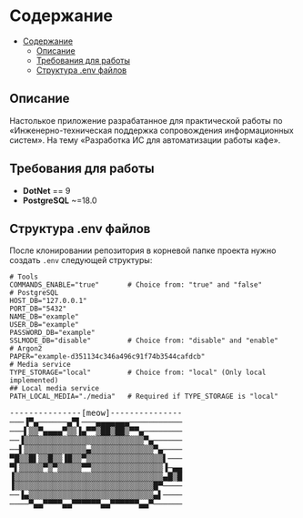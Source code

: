 # Содержание
- [Содержание](#содержание)
  - [Описание](#описание)
  - [Требования для работы](#требования-для-работы)
  - [Структура .env файлов](#структура-env-файлов)

## Описание
Настолькое приложение разрабатанное для практической работы по «Инженерно-техническая поддержка сопровождения информационных систем».
На тему «Разработка ИС для автоматизации работы кафе».

## Требования для работы
- **DotNet** == 9
- **PostgreSQL** ~=18.0

## Структура .env файлов
После клонировании репозитория в корневой папке проекта нужно создать `.env` следующей структуры: 
```env
# Tools
COMMANDS_ENABLE="true"       # Choice from: "true" and "false"
# PostgreSQL
HOST_DB="127.0.0.1"
PORT_DB="5432"
NAME_DB="example"
USER_DB="example"
PASSWORD_DB="example"
SSLMODE_DB="disable"         # Choice from: "disable" and "enable"
# Argon2
PAPER="example-d351134c346a496c91f74b3544cafdcb"
# Media service 
TYPE_STORAGE="local"         # Choice from: "local" (Only local implemented)
## Local media service
PATH_LOCAL_MEDIA="./media"   # Required if TYPE_STORAGE is "local"
```

<pre>
---------------[meow]---------------
───▐▀▄──────▄▀▌───▄▄▄▄▄▄▄─────────── 
───▌▒▒▀▄▄▄▄▀▒▒▐▄▀▀▒██▒██▒▀▀▄──────── 
──▐▒▒▒▒▒▒▒▒▒▒▒▒▒▒▒▒▒▒▒▒▒▒▒▒▒▀▄────── 
──▌▒▒▒▒▒▒▒▒▒▒▒▒▒▄▒▒▒▒▒▒▒▒▒▒▒▒▒▀▄──── 
▀█▒▒█▌▒▒█▒▒▐█▒▒▀▒▒▒▒▒▒▒▒▒▒▒▒▒▒▒▒▌─── 
▀▌▒▒▒▒▒▀▒▀▒▒▒▒▒▀▀▒▒▒▒▒▒▒▒▒▒▒▒▒▒▒▐─▄▄ 
▐▒▒▒▒▒▒▒▒▒▒▒▒▒▒▒▒▒▒▒▒▒▒▒▒▒▒▒▒▒▒▒▄█▒█ 
▐▒▒▒▒▒▒▒▒▒▒▒▒▒▒▒▒▒▒▒▒▒▒▒▒▒▒▒▒▒█▀──── 
──▐▄▒▒▒▒▒▒▒▒▒▒▒▒▒▒▒▒▒▒▒▒▒▒▒▒▒▒▄▌──── 
────▀▄▄▀▀▀▀▄▄▀▀▀▀▀▀▄▄▀▀▀▀▀▀▄▄▀────── 
</pre>
